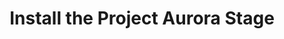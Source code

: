 ---
title: Install the Project Aurora Stage
manualLinkRelRef: "aurora-install.md"
description: >
  The Project Aurora Stage gives you the ability to perform canary deployments for Kubernetes applications using a single stage in Armory Enterprise (Spinnaker™).
weight: 999
---